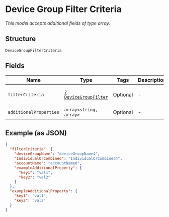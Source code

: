 
# Device Group Filter Criteria

*This model accepts additional fields of type array.*

## Structure

`DeviceGroupFilterCriteria`

## Fields

| Name | Type | Tags | Description | Getter | Setter |
|  --- | --- | --- | --- | --- | --- |
| `filterCriteria` | [`?DeviceGroupFilter`](../../doc/models/device-group-filter.md) | Optional | - | getFilterCriteria(): ?DeviceGroupFilter | setFilterCriteria(?DeviceGroupFilter filterCriteria): void |
| `additionalProperties` | `array<string, array>` | Optional | - | findAdditionalProperty(string key): array | additionalProperty(string key, array value): void |

## Example (as JSON)

```json
{
  "filterCriteria": {
    "deviceGroupName": "deviceGroupName4",
    "IndividualOrCombined": "IndividualOrCombined4",
    "accountName": "accountName0",
    "exampleAdditionalProperty": {
      "key1": "val1",
      "key2": "val2"
    }
  },
  "exampleAdditionalProperty": {
    "key1": "val1",
    "key2": "val2"
  }
}
```

